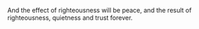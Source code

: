 And the effect of righteousness will be peace, and the result of righteousness, quietness and trust forever.
